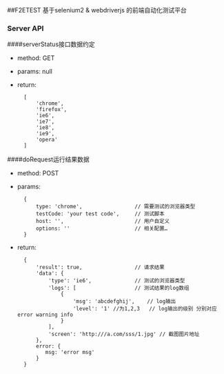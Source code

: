 ##F2ETEST 基于selenium2 & webdriverjs 的前端自动化测试平台

### Server API

####serverStatus接口数据约定

* method: GET
* params: null
* return:
	
		[
        	'chrome',
        	'firefox',
        	'ie6',
        	'ie7',
        	'ie8',
        	'ie9',
        	'opera'
        ]
        

####doRequest运行结果数据

* method: POST
* params: 

		{
			type: 'chrome',					// 需要测试的浏览器类型
			testCode: 'your test code',		// 测试脚本
			host: '',                       // 用户自定义
			options: ''						// 相关配置… 
		}
* return:

    	{
        	'result': true,					// 请求结果
        	'data': {
            	'type': 'ie6',				// 测试的浏览器类型
            	'logs': [					// 测试结果的log数组
                	{
                    	'msg': 'abcdefghij',	// log输出
                    	'level': '1' //为1,2,3	// log输出的级别 分别对应 error warning info
               	 	}
            	],
            	'screen': 'http:///a.com/sss/1.jpg'	// 截图图片地址
        	},
        	error: {
        	   msg: 'error msg'
        	}
    	}
